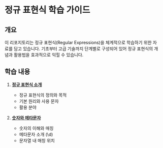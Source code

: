 # 정규 표현식 학습 가이드

## 개요
이 리포지토리는 정규 표현식(Regular Expressions)을 체계적으로 학습하기 위한 자료를 담고 있습니다. 기초부터 고급 기술까지 단계별로 구성되어 있어 정규 표현식의 개념과 활용법을 효과적으로 익힐 수 있습니다.

## 학습 내용

1. **[정규 표현식 소개](regex_introduction.md)**
   - 정규 표현식의 정의와 목적
   - 기본 원리와 사용 문자
   - 활용 분야

2. **[숫자와 메타문자](regex_numbers_and_metacharacters.md)**
   - 숫자의 이해와 매칭
   - 메타문자 소개 (\d)
   - 문자열 내 매칭 위치
